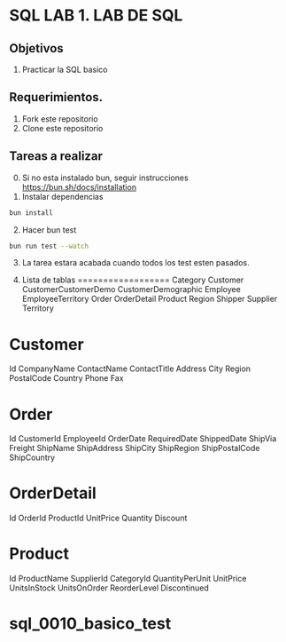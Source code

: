 # SQL LAB 1. LAB DE SQL
## Objetivos
1. Practicar la SQL basico

## Requerimientos.
1. Fork este repositorio
2. Clone este repositorio

## Tareas a realizar
0. Si no esta instalado bun, seguir instrucciones https://bun.sh/docs/installation
1. Instalar dependencias
 ```bash
 bun install
 ```

2. Hacer bun test
```bash
bun run test --watch
```
3. La tarea estara acabada cuando todos los test esten pasados.

4. Lista de tablas
==================
Category
    Customer
CustomerCustomerDemo
CustomerDemographic
Employee
EmployeeTerritory
Order
OrderDetail
Product
Region
Shipper
Supplier
Territory

Customer
===============
Id
CompanyName
ContactName
ContactTitle
Address
City
Region
PostalCode
Country
Phone
Fax

Order
=====
Id
CustomerId
EmployeeId
OrderDate
RequiredDate
ShippedDate
ShipVia
Freight
ShipName
ShipAddress
ShipCity
ShipRegion
ShipPostalCode
ShipCountry

OrderDetail
===========
Id
OrderId
ProductId
UnitPrice
Quantity
Discount

Product
=======
Id
ProductName
SupplierId
CategoryId
QuantityPerUnit
UnitPrice
UnitsInStock
UnitsOnOrder
ReorderLevel
Discontinued




# sql_0010_basico_test
